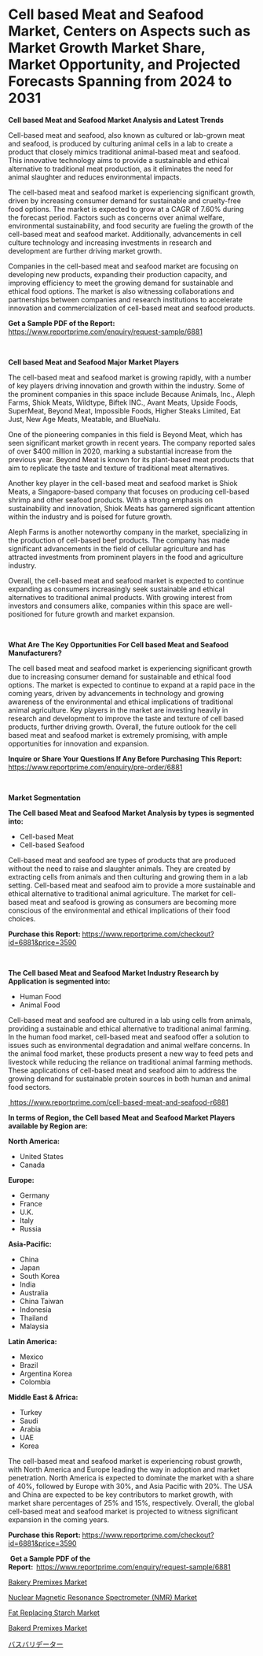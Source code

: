 <p><h1>Cell based Meat and Seafood Market, Centers on Aspects such as Market Growth Market Share, Market Opportunity, and Projected Forecasts Spanning from 2024 to 2031</h1></p><p><strong>Cell based Meat and Seafood Market Analysis and Latest Trends</strong></p>
<p><p>Cell-based meat and seafood, also known as cultured or lab-grown meat and seafood, is produced by culturing animal cells in a lab to create a product that closely mimics traditional animal-based meat and seafood. This innovative technology aims to provide a sustainable and ethical alternative to traditional meat production, as it eliminates the need for animal slaughter and reduces environmental impacts.</p><p>The cell-based meat and seafood market is experiencing significant growth, driven by increasing consumer demand for sustainable and cruelty-free food options. The market is expected to grow at a CAGR of 7.60% during the forecast period. Factors such as concerns over animal welfare, environmental sustainability, and food security are fueling the growth of the cell-based meat and seafood market. Additionally, advancements in cell culture technology and increasing investments in research and development are further driving market growth.</p><p>Companies in the cell-based meat and seafood market are focusing on developing new products, expanding their production capacity, and improving efficiency to meet the growing demand for sustainable and ethical food options. The market is also witnessing collaborations and partnerships between companies and research institutions to accelerate innovation and commercialization of cell-based meat and seafood products.</p></p>
<p><strong>Get a Sample PDF of the Report:&nbsp;</strong> <a href="https://www.reportprime.com/enquiry/request-sample/6881">https://www.reportprime.com/enquiry/request-sample/6881</a></p>
<p>&nbsp;</p>
<p><strong>Cell based Meat and Seafood Major Market Players</strong></p>
<p><p>The cell-based meat and seafood market is growing rapidly, with a number of key players driving innovation and growth within the industry. Some of the prominent companies in this space include Because Animals, Inc., Aleph Farms, Shiok Meats, Wildtype, Biftek INC., Avant Meats, Upside Foods, SuperMeat, Beyond Meat, Impossible Foods, Higher Steaks Limited, Eat Just, New Age Meats, Meatable, and BlueNalu.</p><p>One of the pioneering companies in this field is Beyond Meat, which has seen significant market growth in recent years. The company reported sales of over $400 million in 2020, marking a substantial increase from the previous year. Beyond Meat is known for its plant-based meat products that aim to replicate the taste and texture of traditional meat alternatives.</p><p>Another key player in the cell-based meat and seafood market is Shiok Meats, a Singapore-based company that focuses on producing cell-based shrimp and other seafood products. With a strong emphasis on sustainability and innovation, Shiok Meats has garnered significant attention within the industry and is poised for future growth.</p><p>Aleph Farms is another noteworthy company in the market, specializing in the production of cell-based beef products. The company has made significant advancements in the field of cellular agriculture and has attracted investments from prominent players in the food and agriculture industry.</p><p>Overall, the cell-based meat and seafood market is expected to continue expanding as consumers increasingly seek sustainable and ethical alternatives to traditional animal products. With growing interest from investors and consumers alike, companies within this space are well-positioned for future growth and market expansion.</p></p>
<p>&nbsp;</p>
<p><strong>What Are The Key Opportunities For Cell based Meat and Seafood Manufacturers?</strong></p>
<p><p>The cell based meat and seafood market is experiencing significant growth due to increasing consumer demand for sustainable and ethical food options. The market is expected to continue to expand at a rapid pace in the coming years, driven by advancements in technology and growing awareness of the environmental and ethical implications of traditional animal agriculture. Key players in the market are investing heavily in research and development to improve the taste and texture of cell based products, further driving growth. Overall, the future outlook for the cell based meat and seafood market is extremely promising, with ample opportunities for innovation and expansion.</p></p>
<p><strong>Inquire or Share Your Questions If Any Before Purchasing This Report:</strong> <a href="https://www.reportprime.com/enquiry/pre-order/6881">https://www.reportprime.com/enquiry/pre-order/6881</a></p>
<p>&nbsp;</p>
<p><strong>Market Segmentation</strong></p>
<p><strong>The Cell based Meat and Seafood Market Analysis by types is segmented into:</strong></p>
<p><ul><li>Cell-based Meat</li><li>Cell-based Seafood</li></ul></p>
<p><p>Cell-based meat and seafood are types of products that are produced without the need to raise and slaughter animals. They are created by extracting cells from animals and then culturing and growing them in a lab setting. Cell-based meat and seafood aim to provide a more sustainable and ethical alternative to traditional animal agriculture. The market for cell-based meat and seafood is growing as consumers are becoming more conscious of the environmental and ethical implications of their food choices.</p></p>
<p><strong>Purchase this Report:&nbsp;</strong><a href="https://www.reportprime.com/checkout?id=6881&price=3590">https://www.reportprime.com/checkout?id=6881&price=3590</a></p>
<p>&nbsp;</p>
<p><strong>The Cell based Meat and Seafood Market Industry Research by Application is segmented into:</strong></p>
<p><ul><li>Human Food</li><li>Animal Food</li></ul></p>
<p><p>Cell-based meat and seafood are cultured in a lab using cells from animals, providing a sustainable and ethical alternative to traditional animal farming. In the human food market, cell-based meat and seafood offer a solution to issues such as environmental degradation and animal welfare concerns. In the animal food market, these products present a new way to feed pets and livestock while reducing the reliance on traditional animal farming methods. These applications of cell-based meat and seafood aim to address the growing demand for sustainable protein sources in both human and animal food sectors.</p></p>
<p><a href="https://www.reportprime.com/cell-based-meat-and-seafood-r6881">&nbsp;https://www.reportprime.com/cell-based-meat-and-seafood-r6881</a></p>
<p><strong>In terms of Region, the Cell based Meat and Seafood Market Players available by Region are:</strong></p>
<p>
    <p> <strong> North America: </strong>
        <ul>
            <li>United States</li>
            <li>Canada</li>
        </ul>
        </p> 
    <p> <strong> Europe: </strong>
        <ul>
            <li>Germany</li>
            <li>France</li>
            <li>U.K.</li>
            <li>Italy</li>
            <li>Russia</li>
        </ul>
        </p> 
    <p> <strong> Asia-Pacific: </strong>
        <ul>
            <li>China</li>
            <li>Japan</li>
            <li>South Korea</li>
            <li>India</li>
            <li>Australia</li>
            <li>China Taiwan</li>
            <li>Indonesia</li>
            <li>Thailand</li>
            <li>Malaysia</li>
        </ul>
        </p> 
    <p> <strong> Latin America: </strong>
        <ul>
            <li>Mexico</li>
            <li>Brazil</li>
            <li>Argentina Korea</li>
            <li>Colombia</li>
        </ul>
        </p> 
    <p> <strong> Middle East & Africa: </strong>
        <ul>
            <li>Turkey</li>
            <li>Saudi</li>
            <li>Arabia</li>
            <li>UAE</li>
            <li>Korea</li>
        </ul>
    </p>
    </p>
<p><p>The cell-based meat and seafood market is experiencing robust growth, with North America and Europe leading the way in adoption and market penetration. North America is expected to dominate the market with a share of 40%, followed by Europe with 30%, and Asia Pacific with 20%. The USA and China are expected to be key contributors to market growth, with market share percentages of 25% and 15%, respectively. Overall, the global cell-based meat and seafood market is projected to witness significant expansion in the coming years.</p></p>
<p><strong>Purchase this Report: </strong><a href="https://www.reportprime.com/checkout?id=6881&price=3590">https://www.reportprime.com/checkout?id=6881&price=3590</a></p>
<p>&nbsp;<strong>Get a Sample PDF of the Report:&nbsp;&nbsp;</strong><a href="https://www.reportprime.com/enquiry/request-sample/6881">https://www.reportprime.com/enquiry/request-sample/6881</a></p>
<p><strong></strong></p>
<p><p><a href="https://github.com/sydneyHley85/Market-Research-Report-List-1/blob/main/bakery-premixes-market.md">Bakery Premixes Market</a></p><p><a href="https://medium.com/@ashlybednar/global-nuclear-magnetic-resonance-spectrometer-nmr-industry-research-report-competitive-3502fd70c589">Nuclear Magnetic Resonance Spectrometer (NMR) Market</a></p><p><a href="https://github.com/jadenRaynor/Market-Research-Report-List-1/blob/main/fat-replacing-starch-market.md">Fat Replacing Starch Market</a></p><p><a href="https://github.com/JordyBecker/Market-Research-Report-List-1/blob/main/bakerd-premixes-market.md">Bakerd Premixes Market</a></p><p><a href="https://medium.com/@dm15982023/%E3%83%90%E3%82%B9%E3%83%90%E3%83%AA%E3%83%87%E3%83%BC%E3%82%BF%E3%83%BC%E3%83%9E%E3%83%BC%E3%82%B1%E3%83%83%E3%83%88-%E3%82%B0%E3%83%AD%E3%83%BC%E3%83%90%E3%83%AB%E5%B8%82%E5%A0%B4%E5%8B%95%E5%90%91%E3%81%A8%E5%B8%82%E5%A0%B4%E4%BA%88%E6%B8%AC-2024%E5%B9%B4-2031%E5%B9%B4-c7ff639133c5">バスバリデーター</a></p></p>